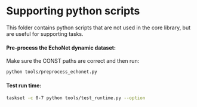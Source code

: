 # Supporting python scripts

This folder contains python scripts that are not used in the
core library, but are useful for supporting tasks.

#### Pre-process the EchoNet dynamic dataset:
Make sure the CONST paths are correct and then run:
```bash
python tools/preprocess_echonet.py
```

#### Test run time:
```bash
taskset -c 0-7 python tools/test_runtime.py --option
```
